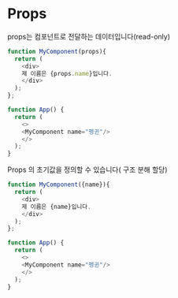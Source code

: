 # Props

props는 컴포넌트로 전달하는 데이터입니다(read-only)

```js
function MyComponent(props){
  return (
    <div>
    제 이름은 {props.name}입니다.
    </div>
  );
};

function App() {
  return (
    <>
    <MyComponent name="펭귄"/>
    </>
  );
}
```
Props 의 초기값을 정의할 수 있습니다( 구조 분해 할당)
```js
function MyComponent({name}){
  return (
    <div>
    제 이름은 {name}입니다.
    </div>
  );
};

function App() {
  return (
    <>
    <MyComponent name="펭귄"/>
    </>
  );
}
```